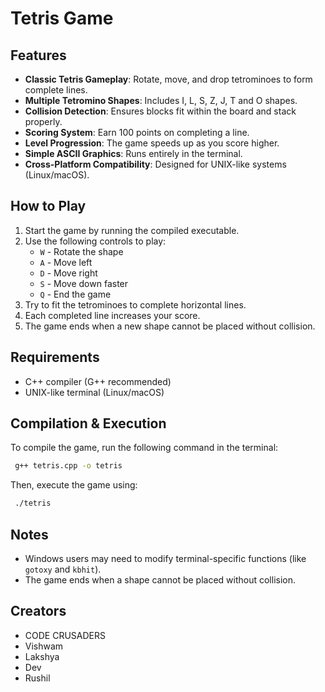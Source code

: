# Tetris Game

## Features
- **Classic Tetris Gameplay**: Rotate, move, and drop tetrominoes to form complete lines.
- **Multiple Tetromino Shapes**: Includes I, L, S, Z, J, T and O shapes.
- **Collision Detection**: Ensures blocks fit within the board and stack properly.
- **Scoring System**: Earn 100 points on completing a line.
- **Level Progression**: The game speeds up as you score higher.
- **Simple ASCII Graphics**: Runs entirely in the terminal.
- **Cross-Platform Compatibility**: Designed for UNIX-like systems (Linux/macOS).

## How to Play
1. Start the game by running the compiled executable.
2. Use the following controls to play:
   - `W` - Rotate the shape
   - `A` - Move left
   - `D` - Move right
   - `S` - Move down faster
   - `Q` - End the game
3. Try to fit the tetrominoes to complete horizontal lines.
4. Each completed line increases your score.
5. The game ends when a new shape cannot be placed without collision.

## Requirements
- C++ compiler (G++ recommended)
- UNIX-like terminal (Linux/macOS)

## Compilation & Execution
To compile the game, run the following command in the terminal:
```sh
 g++ tetris.cpp -o tetris
```

Then, execute the game using:
```sh
 ./tetris
```

## Notes
- Windows users may need to modify terminal-specific functions (like `gotoxy` and `kbhit`).
- The game ends when a shape cannot be placed without collision.

## Creators
- CODE CRUSADERS
- Vishwam
- Lakshya
- Dev
- Rushil
